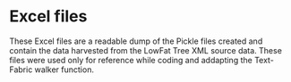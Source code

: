 # Excel files

These Excel files are a readable dump of the Pickle files created and contain the data harvested from the LowFat Tree XML source data. These files were used only for reference while coding and addapting the Text-Fabric walker function.
